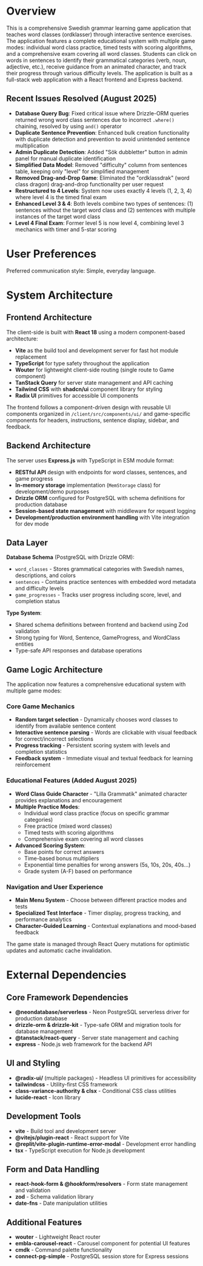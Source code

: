 # Overview

This is a comprehensive Swedish grammar learning game application that teaches word classes (ordklasser) through interactive sentence exercises. The application features a complete educational system with multiple game modes: individual word class practice, timed tests with scoring algorithms, and a comprehensive exam covering all word classes. Students can click on words in sentences to identify their grammatical categories (verb, noun, adjective, etc.), receive guidance from an animated character, and track their progress through various difficulty levels. The application is built as a full-stack web application with a React frontend and Express backend.

## Recent Issues Resolved (August 2025)
- **Database Query Bug**: Fixed critical issue where Drizzle-ORM queries returned wrong word class sentences due to incorrect `.where()` chaining, resolved by using `and()` operator
- **Duplicate Sentence Prevention**: Enhanced bulk creation functionality with duplicate detection and prevention to avoid unintended sentence multiplication
- **Admin Duplicate Detection**: Added "Sök dubbletter" button in admin panel for manual duplicate identification
- **Simplified Data Model**: Removed "difficulty" column from sentences table, keeping only "level" for simplified management
- **Removed Drag-and-Drop Game**: Eliminated the "ordklassdrak" (word class dragon) drag-and-drop functionality per user request
- **Restructured to 4 Levels**: System now uses exactly 4 levels (1, 2, 3, 4) where level 4 is the timed final exam
- **Enhanced Level 3 & 4**: Both levels combine two types of sentences: (1) sentences without the target word class and (2) sentences with multiple instances of the target word class
- **Level 4 Final Exam**: Former level 5 is now level 4, combining level 3 mechanics with timer and 5-star scoring

# User Preferences

Preferred communication style: Simple, everyday language.

# System Architecture

## Frontend Architecture

The client-side is built with **React 18** using a modern component-based architecture:

- **Vite** as the build tool and development server for fast hot module replacement
- **TypeScript** for type safety throughout the application
- **Wouter** for lightweight client-side routing (single route to Game component)
- **TanStack Query** for server state management and API caching
- **Tailwind CSS** with **shadcn/ui** component library for styling
- **Radix UI** primitives for accessible UI components

The frontend follows a component-driven design with reusable UI components organized in `/client/src/components/ui/` and game-specific components for headers, instructions, sentence display, sidebar, and feedback.

## Backend Architecture

The server uses **Express.js** with TypeScript in ESM module format:

- **RESTful API** design with endpoints for word classes, sentences, and game progress
- **In-memory storage** implementation (`MemStorage` class) for development/demo purposes
- **Drizzle ORM** configured for PostgreSQL with schema definitions for production database
- **Session-based state management** with middleware for request logging
- **Development/production environment handling** with Vite integration for dev mode

## Data Layer

**Database Schema** (PostgreSQL with Drizzle ORM):
- `word_classes` - Stores grammatical categories with Swedish names, descriptions, and colors
- `sentences` - Contains practice sentences with embedded word metadata and difficulty levels  
- `game_progresses` - Tracks user progress including score, level, and completion status

**Type System**:
- Shared schema definitions between frontend and backend using Zod validation
- Strong typing for Word, Sentence, GameProgress, and WordClass entities
- Type-safe API responses and database operations

## Game Logic Architecture

The application now features a comprehensive educational system with multiple game modes:

### Core Game Mechanics
- **Random target selection** - Dynamically chooses word classes to identify from available sentence content
- **Interactive sentence parsing** - Words are clickable with visual feedback for correct/incorrect selections
- **Progress tracking** - Persistent scoring system with levels and completion statistics
- **Feedback system** - Immediate visual and textual feedback for learning reinforcement

### Educational Features (Added August 2025)
- **Word Class Guide Character** - "Lilla Grammatik" animated character provides explanations and encouragement
- **Multiple Practice Modes**:
  - Individual word class practice (focus on specific grammar categories)
  - Free practice (mixed word classes)
  - Timed tests with scoring algorithms
  - Comprehensive exam covering all word classes
- **Advanced Scoring System**:
  - Base points for correct answers
  - Time-based bonus multipliers
  - Exponential time penalties for wrong answers (5s, 10s, 20s, 40s...)
  - Grade system (A-F) based on performance

### Navigation and User Experience
- **Main Menu System** - Choose between different practice modes and tests
- **Specialized Test Interface** - Timer display, progress tracking, and performance analytics
- **Character-Guided Learning** - Contextual explanations and mood-based feedback

The game state is managed through React Query mutations for optimistic updates and automatic cache invalidation.

# External Dependencies

## Core Framework Dependencies
- **@neondatabase/serverless** - Neon PostgreSQL serverless driver for production database
- **drizzle-orm & drizzle-kit** - Type-safe ORM and migration tools for database management
- **@tanstack/react-query** - Server state management and caching
- **express** - Node.js web framework for the backend API

## UI and Styling
- **@radix-ui/** (multiple packages) - Headless UI primitives for accessibility
- **tailwindcss** - Utility-first CSS framework
- **class-variance-authority & clsx** - Conditional CSS class utilities
- **lucide-react** - Icon library

## Development Tools
- **vite** - Build tool and development server
- **@vitejs/plugin-react** - React support for Vite
- **@replit/vite-plugin-runtime-error-modal** - Development error handling
- **tsx** - TypeScript execution for Node.js development

## Form and Data Handling
- **react-hook-form & @hookform/resolvers** - Form state management and validation
- **zod** - Schema validation library
- **date-fns** - Date manipulation utilities

## Additional Features
- **wouter** - Lightweight React router
- **embla-carousel-react** - Carousel component for potential UI features
- **cmdk** - Command palette functionality
- **connect-pg-simple** - PostgreSQL session store for Express sessions